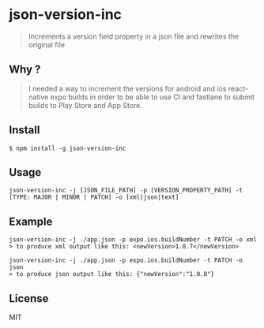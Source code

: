 # json-version-inc
> Increments a version field property in a json file and rewrites the original file

## Why ?
> I needed a way to increment the versions for android and ios react-native expo builds in order to be able to use CI and fastlane to submit builds to Play Store and App Store.

## Install
```
$ npm install -g json-version-inc
```

## Usage
```
json-version-inc -j [JSON_FILE_PATH] -p [VERSION_PROPERTY_PATH] -t [TYPE: MAJOR | MINOR | PATCH] -o [xml|json|text]
```

## Example
```
json-version-inc -j ./app.json -p expo.ios.buildNumber -t PATCH -o xml
> to produce xml output like this: <newVersion>1.0.7</newVersion>

json-version-inc -j ./app.json -p expo.ios.buildNumber -t PATCH -o json
> to produce json output like this: {"newVersion":"1.0.8"}

```

## License

MIT
